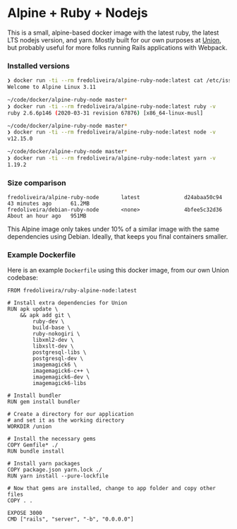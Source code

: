 # Alpine + Ruby + Nodejs

This is a small, alpine-based docker image with the latest ruby, the latest LTS nodejs version, and yarn. Mostly built for our own purposes at [Union](https://union.vc), but probably useful for more folks running Rails applications with Webpack.

### Installed versions

```bash
❯ docker run -ti --rm fredoliveira/alpine-ruby-node:latest cat /etc/issue
Welcome to Alpine Linux 3.11

~/code/docker/alpine-ruby-node master*
❯ docker run -ti --rm fredoliveira/alpine-ruby-node:latest ruby -v
ruby 2.6.6p146 (2020-03-31 revision 67876) [x86_64-linux-musl]

~/code/docker/alpine-ruby-node master*
❯ docker run -ti --rm fredoliveira/alpine-ruby-node:latest node -v
v12.15.0

~/code/docker/alpine-ruby-node master*
❯ docker run -ti --rm fredoliveira/alpine-ruby-node:latest yarn -v
1.19.2
```

### Size comparison

```
fredoliveira/alpine-ruby-node       latest              d24abaa50c94        43 minutes ago      61.2MB
fredoliveira/debian-ruby-node       <none>              4bfee5c32d36        About an hour ago   951MB
```

This Alpine image only takes under 10% of a similar image with the same dependencies using Debian. Ideally, that keeps you final containers smaller.

### Example Dockerfile

Here is an example `Dockerfile` using this docker image, from our own Union codebase:

```
FROM fredoliveira/ruby-alpine-node:latest

# Install extra dependencies for Union
RUN apk update \
    && apk add git \
        ruby-dev \
        build-base \
        ruby-nokogiri \
        libxml2-dev \
        libxslt-dev \
        postgresql-libs \
        postgresql-dev \
        imagemagick6 \
        imagemagick6-c++ \
        imagemagick6-dev \
        imagemagick6-libs

# Install bundler
RUN gem install bundler

# Create a directory for our application
# and set it as the working directory
WORKDIR /union

# Install the necessary gems
COPY Gemfile* ./
RUN bundle install

# Install yarn packages
COPY package.json yarn.lock ./
RUN yarn install --pure-lockfile

# Now that gems are installed, change to app folder and copy other files
COPY . .

EXPOSE 3000
CMD ["rails", "server", "-b", "0.0.0.0"]

```
